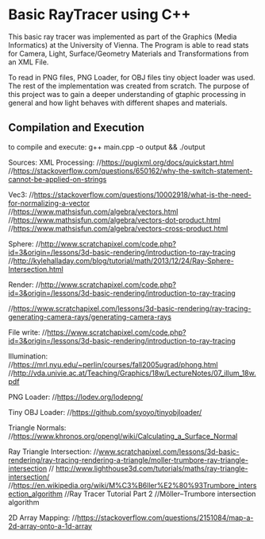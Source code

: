 # Basic RayTracer using C++
This basic ray tracer was implemented as part of the Graphics (Media Informatics) at the University of Vienna. The Program is able to read stats for Camera, Light, 
Surface/Geometry Materials and Transformations from an XML File. 

To read in PNG files, PNG Loader, for OBJ files tiny object loader was used. The rest of the implementation was created from scratch. The purpose of this project was 
to gain a deeper understanding of gtaphic processing in general and how light behaves with different shapes and materials.
## Compilation and Execution
to compile and execute:
g++ main.cpp -o output && ./output

Sources:
XML Processing:
//https://pugixml.org/docs/quickstart.html
//https://stackoverflow.com/questions/650162/why-the-switch-statement-cannot-be-applied-on-strings

Vec3: 
//https://stackoverflow.com/questions/10002918/what-is-the-need-for-normalizing-a-vector
//https://www.mathsisfun.com/algebra/vectors.html
//https://www.mathsisfun.com/algebra/vectors-dot-product.html
//https://www.mathsisfun.com/algebra/vectors-cross-product.html

Sphere: 
//http://www.scratchapixel.com/code.php?id=3&origin=/lessons/3d-basic-rendering/introduction-to-ray-tracing
//http://kylehalladay.com/blog/tutorial/math/2013/12/24/Ray-Sphere-Intersection.html

Render:
//http://www.scratchapixel.com/code.php?id=3&origin=/lessons/3d-basic-rendering/introduction-to-ray-tracing

//https://www.scratchapixel.com/lessons/3d-basic-rendering/ray-tracing-generating-camera-rays/generating-camera-rays

File write:
//https://www.scratchapixel.com/code.php?id=3&origin=/lessons/3d-basic-rendering/introduction-to-ray-tracing

Illumination: 
//https://mrl.nyu.edu/~perlin/courses/fall2005ugrad/phong.html
//http://vda.univie.ac.at/Teaching/Graphics/18w/LectureNotes/07_illum_18w.pdf

PNG Loader: 
//https://lodev.org/lodepng/

Tiny OBJ Loader: 
//https://github.com/syoyo/tinyobjloader/

Triangle Normals: 
//https://www.khronos.org/opengl/wiki/Calculating_a_Surface_Normal

Ray Triangle Intersection: 
//www.scratchapixel.com/lessons/3d-basic-rendering/ray-tracing-rendering-a-triangle/moller-trumbore-ray-triangle-intersection
// http://www.lighthouse3d.com/tutorials/maths/ray-triangle-intersection/
//https://en.wikipedia.org/wiki/M%C3%B6ller%E2%80%93Trumbore_intersection_algorithm
//Ray Tracer Tutorial Part 2
//Möller–Trumbore intersection algorithm

2D Array Mapping:
//https://stackoverflow.com/questions/2151084/map-a-2d-array-onto-a-1d-array
